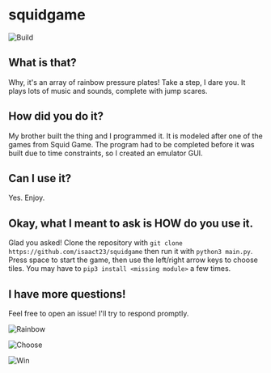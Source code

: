 # squidgame  

![Build](https://raw.githubusercontent.com/isaact23/squidgame/main/screenshots/build.png)

## What is that?

Why, it's an array of rainbow pressure plates! Take a step, I dare you.
It plays lots of music and sounds, complete with jump scares.

## How did you do it?

My brother built the thing and I programmed it. It is modeled after
one of the games from Squid Game. The program had to be completed
before it was built due to time constraints, so I created an emulator
GUI.

## Can I use it?

Yes. Enjoy.

## Okay, what I meant to ask is HOW do you use it.

Glad you asked! Clone the repository with `git clone https://github.com/isaact23/squidgame`
then run it with `python3 main.py`. Press space to start the game,
then use the left/right arrow keys to choose tiles. You may
have to `pip3 install <missing module>` a few times.

## I have more questions!

Feel free to open an issue! I'll try to respond promptly.

![Rainbow](https://raw.githubusercontent.com/isaact23/squidgame/main/screenshots/rainbow.png)

![Choose](https://raw.githubusercontent.com/isaact23/squidgame/main/screenshots/choose.png)

![Win](https://raw.githubusercontent.com/isaact23/squidgame/main/screenshots/win.png)
